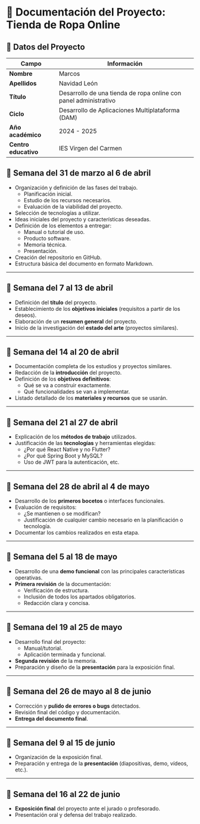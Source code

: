 # 📘 Documentación del Proyecto: Tienda de Ropa Online

## 👤 Datos del Proyecto

| Campo              | Información                          |
|--------------------|---------------------------------------|
| **Nombre**         | Marcos                                |
| **Apellidos**      | Navidad León                                |
| **Título**         | Desarrollo de una tienda de ropa online con panel administrativo |
| **Ciclo**          | Desarrollo de Aplicaciones Multiplataforma (DAM) |
| **Año académico**  | 2024 - 2025                           |
| **Centro educativo** | IES Virgen del Carmen             |

## 🔹 Semana del 31 de marzo al 6 de abril

- Organización y definición de las fases del trabajo.
  - Planificación inicial.
  - Estudio de los recursos necesarios.
  - Evaluación de la viabilidad del proyecto.
- Selección de tecnologías a utilizar.
- Ideas iniciales del proyecto y características deseadas.
- Definición de los elementos a entregar:
  - Manual o tutorial de uso.
  - Producto software.
  - Memoria técnica.
  - Presentación.
- Creación del repositorio en GitHub.
- Estructura básica del documento en formato Markdown.

---

## 🔹 Semana del 7 al 13 de abril

- Definición del **título** del proyecto.
- Establecimiento de los **objetivos iniciales** (requisitos a partir de los deseos).
- Elaboración de un **resumen general** del proyecto.
- Inicio de la investigación del **estado del arte** (proyectos similares).

---

## 🔹 Semana del 14 al 20 de abril

- Documentación completa de los estudios y proyectos similares.
- Redacción de la **introducción** del proyecto.
- Definición de los **objetivos definitivos**:
  - Qué se va a construir exactamente.
  - Qué funcionalidades se van a implementar.
- Listado detallado de los **materiales y recursos** que se usarán.

---

## 🔹 Semana del 21 al 27 de abril

- Explicación de los **métodos de trabajo** utilizados.
- Justificación de las **tecnologías** y herramientas elegidas:
  - ¿Por qué React Native y no Flutter?
  - ¿Por qué Spring Boot y MySQL?
  - Uso de JWT para la autenticación, etc.

---

## 🔹 Semana del 28 de abril al 4 de mayo

- Desarrollo de los **primeros bocetos** o interfaces funcionales.
- Evaluación de requisitos:
  - ¿Se mantienen o se modifican?
  - Justificación de cualquier cambio necesario en la planificación o tecnología.
- Documentar los cambios realizados en esta etapa.

---

## 🔹 Semana del 5 al 18 de mayo

- Desarrollo de una **demo funcional** con las principales características operativas.
- **Primera revisión** de la documentación:
  - Verificación de estructura.
  - Inclusión de todos los apartados obligatorios.
  - Redacción clara y concisa.

---

## 🔹 Semana del 19 al 25 de mayo

- Desarrollo final del proyecto:
  - Manual/tutorial.
  - Aplicación terminada y funcional.
- **Segunda revisión** de la memoria.
- Preparación y diseño de la **presentación** para la exposición final.

---

## 🔹 Semana del 26 de mayo al 8 de junio

- Corrección y **pulido de errores o bugs** detectados.
- Revisión final del código y documentación.
- **Entrega del documento final**.

---

## 🔹 Semana del 9 al 15 de junio

- Organización de la exposición final.
- Preparación y entrega de la **presentación** (diapositivas, demo, vídeos, etc.).

---

## 🔹 Semana del 16 al 22 de junio

- **Exposición final** del proyecto ante el jurado o profesorado.
- Presentación oral y defensa del trabajo realizado.

